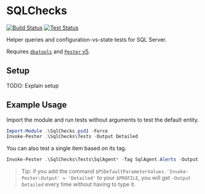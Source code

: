 # SQLChecks
[![Build Status](https://img.shields.io/appveyor/ci/taddison/SQLChecks.svg)](https://ci.appveyor.com/project/taddison/sqlchecks)
[![Test Status](https://img.shields.io/appveyor/tests/taddison/SQLChecks.svg)](https://ci.appveyor.com/project/taddison/sqlchecks/build/tests)

Helper queries and configuration-vs-state tests for SQL Server.

Requires [`dbatools`](https://dbatools.io/) and [`Pester` v5](https://pester.dev/docs/migrations/breaking-changes-in-v5).

<!-- For more information refer to [the documentation](./docs/Readme.md). -->

## Setup

TODO: Explain setup

## Example Usage

Import the module and run tests without arguments to test the default entity. 

```powershell
Import-Module .\SqlChecks.psd1 -Force
Invoke-Pester .\SqlChecks\Tests -Output Detailed
```

You can also test a single item based on its tag.

```powershell
Invoke-Pester .\SqlChecks\Tests\SqlAgent* -Tag SqlAgent.Alerts -Output Detailed
```

> Tip: if you add the command `$PSDefaultParameterValues.'Invoke-Pester:Output' = 'Detailed'` to your `$PROFILE`, you will get `-Output Detailed` every time without having to type it. 

<!-- You can find some example configuration files in the `examples` folder. -->
